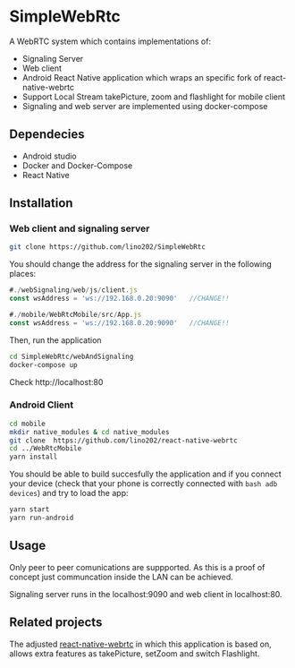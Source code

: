 # SimpleWebRtc


A WebRTC system which contains implementations of:
- Signaling Server
- Web client
- Android React Native application which wraps an specific fork of react-native-webrtc
- Support Local Stream takePicture, zoom and flashlight for mobile client
- Signaling and web server are implemented using docker-compose

## Dependecies

- Android studio
- Docker and Docker-Compose
- React Native


## Installation

  ### Web client and signaling server

  ```bash
  git clone https://github.com/lino202/SimpleWebRtc
  ```

  You should change the address for the signaling server in the following places:

  ```js
  #./webSignaling/web/js/client.js
  const wsAddress = 'ws://192.168.0.20:9090'   //CHANGE!!
  ```
  ```js
  #./mobile/WebRtcMobile/src/App.js
  const wsAddress = 'ws://192.168.0.20:9090'   //CHANGE!!
  ```


  Then, run the application

  ```bash
  cd SimpleWebRtc/webAndSignaling
  docker-compose up
  ```
  Check http://localhost:80

  ### Android Client

  ```bash
  cd mobile
  mkdir native_modules & cd native_modules
  git clone  https://github.com/lino202/react-native-webrtc
  cd ../WebRtcMobile
  yarn install
  ```
  You should be able to build succesfully the application and if you connect your device (check that your phone is correctly connected with ```bash adb devices```) and try to load the app:

  ```bash
  yarn start
  yarn run-android
  ```



## Usage
Only peer to peer comunications are suppported. As this is a proof of concept just communcation inside the LAN can be achieved.

Signaling server runs in the localhost:9090 and web client in localhost:80. 



## Related projects

The adjusted [react-native-webrtc](https://github.com/lino202/react-native-webrtc) in which this application is based on, allows extra features as takePicture, setZoom and switch Flashlight.


